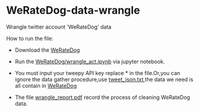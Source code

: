 # WeRateDog-data-wrangle
Wrangle twitter account 'WeRateDog' data 


How to run the file:

- Download the [WeRateDog](https://github.com/WoHotan/WeRateDog-data-wrangle/tree/master/WeRateDog)
- Run the [WeRateDog/wrangle_act.ipynb](https://github.com/WoHotan/WeRateDog-data-wrangle/blob/master/WeRateDog/wrangle_act.ipynb) via jupyter notebook.

- You must input your tweepy API key replace * in the file.Or,you can ignore the data gather procedure,use [tweet_json.txt](https://github.com/WoHotan/WeRateDog-data-wrangle/blob/master/WeRateDog/tweet_json.txt),the data we need is all contain in [WeRateDog](https://github.com/WoHotan/WeRateDog-data-wrangle/tree/master/WeRateDog)


- The file [wrangle_report.pdf](https://github.com/WoHotan/WeRateDog-data-wrangle/blob/master/WeRateDog/wrangle_report.pdf) record the process of cleaning WeRateDog data.
